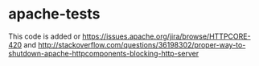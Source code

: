 # apache-tests
This code is added or https://issues.apache.org/jira/browse/HTTPCORE-420
and http://stackoverflow.com/questions/36198302/proper-way-to-shutdown-apache-httpcomponents-blocking-http-server
